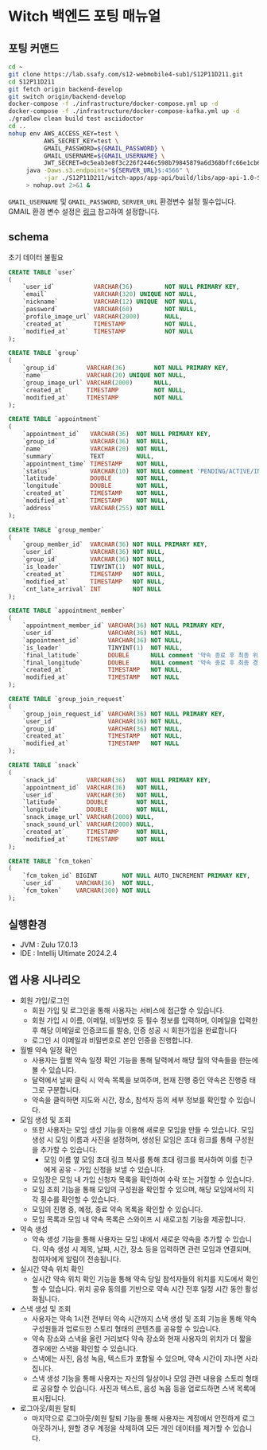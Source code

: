 # Witch 백엔드 포팅 매뉴얼

## 포팅 커맨드

```sh
cd ~
git clone https://lab.ssafy.com/s12-webmobile4-sub1/S12P11D211.git
cd S12P11D211
git fetch origin backend-develop
git switch origin/backend-develop
docker-compose -f ./infrastructure/docker-compose.yml up -d
docker-compose -f ./infrastructure/docker-compose-kafka.yml up -d
./gradlew clean build test asciidoctor
cd ..
nohup env AWS_ACCESS_KEY=test \
          AWS_SECRET_KEY=test \
          GMAIL_PASSWORD=${GMAIL_PASSWORD} \
          GMAIL_USERNAME=${GMAIL_USERNAME} \
          JWT_SECRET=0c5eab3e8f3c226f2446c598b79845879a6d368bffc66e1cb6ad8d70829448ee \
     java -Daws.s3.endpoint="${SERVER_URL}$:4566" \
          -jar ./S12P11D211/witch-apps/app-api/build/libs/app-api-1.0-SNAPSHOT-boot.jar \
     > nohup.out 2>&1 &
```

`GMAIL_USERNAME` 및 `GMAIL_PASSWORD`, `SERVER_URL` 환경변수 설정 필수입니다. GMAIL 환경 변수 설정은 [링크](https://adjh54.tistory.com/597) 참고하여 설정합니다.

## schema

초기 데이터 불필요

```sql
CREATE TABLE `user`
(
    `user_id`           VARCHAR(36)         NOT NULL PRIMARY KEY,
    `email`             VARCHAR(320) UNIQUE NOT NULL,
    `nickname`          VARCHAR(12) UNIQUE  NOT NULL,
    `password`          VARCHAR(60)         NOT NULL,
    `profile_image_url` VARCHAR(2000)       NULL,
    `created_at`        TIMESTAMP           NOT NULL,
    `modified_at`       TIMESTAMP           NOT NULL
);

CREATE TABLE `group`
(
    `group_id`        VARCHAR(36)        NOT NULL PRIMARY KEY,
    `name`            VARCHAR(20) UNIQUE NOT NULL,
    `group_image_url` VARCHAR(2000)      NULL,
    `created_at`      TIMESTAMP          NOT NULL,
    `modified_at`     TIMESTAMP          NOT NULL
);

CREATE TABLE `appointment`
(
    `appointment_id`   VARCHAR(36)  NOT NULL PRIMARY KEY,
    `group_id`         VARCHAR(36)  NOT NULL,
    `name`             VARCHAR(20)  NOT NULL,
    `summary`          TEXT         NULL,
    `appointment_time` TIMESTAMP    NOT NULL,
    `status`           VARCHAR(10)  NOT NULL comment 'PENDING/ACTIVE/INACTIVE',
    `latitude`         DOUBLE       NOT NULL,
    `longitude`        DOUBLE       NOT NULL,
    `created_at`       TIMESTAMP    NOT NULL,
    `modified_at`      TIMESTAMP    NOT NULL,
    `address`          VARCHAR(255) NOT NULL
);

CREATE TABLE `group_member`
(
    `group_member_id`  VARCHAR(36) NOT NULL PRIMARY KEY,
    `user_id`          VARCHAR(36) NOT NULL,
    `group_id`         VARCHAR(36) NOT NULL,
    `is_leader`        TINYINT(1)  NOT NULL,
    `created_at`       TIMESTAMP   NOT NULL,
    `modified_at`      TIMESTAMP   NOT NULL,
    `cnt_late_arrival` INT         NOT NULL
);

CREATE TABLE `appointment_member`
(
    `appointment_member_id` VARCHAR(36) NOT NULL PRIMARY KEY,
    `user_id`               VARCHAR(36) NOT NULL,
    `appointment_id`        VARCHAR(36) NOT NULL,
    `is_leader`             TINYINT(1)  NOT NULL,
    `final_latitude`        DOUBLE      NULL comment '약속 종료 후 최종 위도',
    `final_longitude`       DOUBLE      NULL comment '약속 종료 후 최종 경도',
    `created_at`            TIMESTAMP   NOT NULL,
    `modified_at`           TIMESTAMP   NOT NULL
);

CREATE TABLE `group_join_request`
(
    `group_join_request_id` VARCHAR(36) NOT NULL PRIMARY KEY,
    `user_id`               VARCHAR(36) NOT NULL,
    `group_id`              VARCHAR(36) NOT NULL,
    `created_at`            TIMESTAMP   NOT NULL,
    `modified_at`           TIMESTAMP   NOT NULL
);

CREATE TABLE `snack`
(
    `snack_id`        VARCHAR(36)   NOT NULL PRIMARY KEY,
    `appointment_id`  VARCHAR(36)   NOT NULL,
    `user_id`         VARCHAR(36)   NOT NULL,
    `latitude`        DOUBLE        NOT NULL,
    `longitude`       DOUBLE        NOT NULL,
    `snack_image_url` VARCHAR(2000) NULL,
    `snack_sound_url` VARCHAR(2000) NULL,
    `created_at`      TIMESTAMP     NOT NULL,
    `modified_at`     TIMESTAMP     NOT NULL
);

CREATE TABLE `fcm_token`
(
    `fcm_token_id` BIGINT       NOT NULL AUTO_INCREMENT PRIMARY KEY,
    `user_id`      VARCHAR(36)  NOT NULL,
    `fcm_token`    VARCHAR(300) NOT NULL
);

```

## 실행환경

- JVM : Zulu 17.0.13
- IDE : Intellij Ultimate 2024.2.4

## 앱 사용 시나리오

- 회원 가입/로그인
    - 회원 가입 및 로그인을 통해 사용자는 서비스에 접근할 수 있습니다.
    - 회원 가입 시 이름, 이메일, 비밀번호 등 필수 정보를 입력하며, 이메일을 입력한 후 해당 이메일로 인증코드를 발송, 인증 성공 시 회원가입을 완료합니다
    - 로그인 시 이메일과 비밀번호로 본인 인증을 진행합니다.
- 월별 약속 일정 확인
    - 사용자는 월별 약속 일정 확인 기능을 통해 달력에서 해당 월의 약속들을 한눈에 볼 수 있습니다.
    - 달력에서 날짜 클릭 시 약속 목록을 보여주며, 현재 진행 중인 약속은 진행중 태그로 구분합니다.
    - 약속을 클릭하면 지도와 시간, 장소, 참석자 등의 세부 정보를 확인할 수 있습니다.
- 모임 생성 및 조회
    - 또한 사용자는 모임 생성 기능을 이용해 새로운 모임을 만들 수 있습니다. 모임 생성 시 모임 이름과 사진을 설정하며, 생성된 모임은 초대 링크를 통해 구성원을 추가할 수 있습니다.
        - 모임 이름 옆 모임 초대 링크 복사를 통해 초대 링크를 복사하여 이를 친구에게 공유 - 가입 신청을 보낼 수 있습니다.
    - 모임장은 모임 내 가입 신청자 목록을 확인하여 수락 또는 거절할 수 있습니다.
    - 모임 조회 기능을 통해 모임의 구성원을 확인할 수 있으며, 해당 모임에서의 지각 횟수를 확인할 수 있습니다.
    - 모임의 진행 중, 예정, 종료 약속 목록을 확인할 수 있습니다.
    - 모임 목록과 모임 내 약속 목록은 스와이프 시 새로고침 기능을 제공합니다.
- 약속 생성
    - 약속 생성 기능을 통해 사용자는 모임 내에서 새로운 약속을 추가할 수 있습니다. 약속 생성 시 제목, 날짜, 시간, 장소 등을 입력하면 관련 모임과 연결되며, 참여자에게 알림이 전송됩니다.
- 실시간 약속 위치 확인
    - 실시간 약속 위치 확인 기능을 통해 약속 당일 참석자들의 위치를 지도에서 확인할 수 있습니다. 위치 공유 동의를 기반으로 약속 시간 전후 일정 시간 동안 활성화됩니다.
- 스낵 생성 및 조회
    - 사용자는 약속 1시전 전부터 약속 시간까지 스낵 생성 및 조회 기능을 통해 약속 구성원들과 업로드한 스토리 형태의 콘텐츠를 공유할 수 있습니다.
    - 약속 장소와 스낵을 올린 거리보다 약속 장소와 현재 사용자의 위치가 더 짧을 경우에만 스낵을 확인할 수 있습니다.
    - 스낵에는 사진, 음성 녹음, 텍스트가 포함될 수 있으며, 약속 시간이 지나면 사라집니다.
    - 스낵 생성 기능을 통해 사용자는 자신의 일상이나 모임 관련 내용을 스토리 형태로 공유할 수 있습니다. 사진과 텍스트, 음성 녹음 등을 업로드하면 스낵 목록에 표시됩니다.
- 로그아웃/회원 탈퇴
    - 마지막으로 로그아웃/회원 탈퇴 기능을 통해 사용자는 계정에서 안전하게 로그아웃하거나, 원할 경우 계정을 삭제하여 모든 개인 데이터를 제거할 수 있습니다.